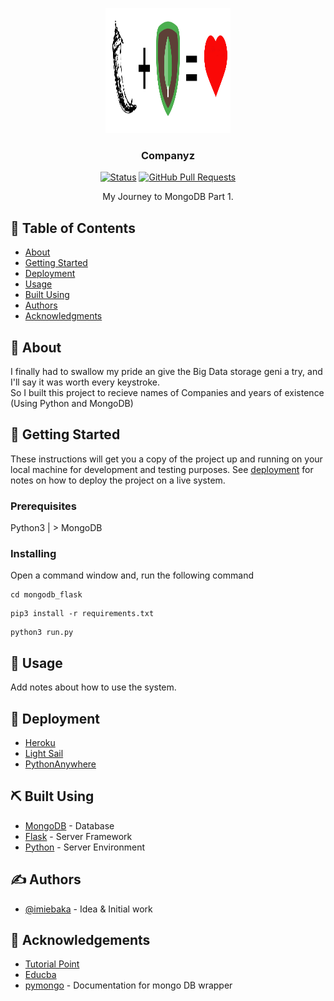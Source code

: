 <p align="center">
  <a href="" rel="noopener">
 <img width=200px height=200px src="https://raw.githubusercontent.com/iMiebaka/Companyz-Flask/935ec8ece27efe2b422a1d89782a7a051825684c/cover_image.svg" alt="Project logo"></a>
</p>

<h3 align="center">Companyz</h3>

<div align="center">

[![Status](https://img.shields.io/badge/status-active-success.svg)]()
[![GitHub Pull Requests](https://img.shields.io/github/issues-pr/kylelobo/The-Documentation-Compendium.svg)](https://https://github.com/iMiebaka/Companyz-Flask/pulls)

</div>


<p align="center"> My Journey to MongoDB Part 1.
    <br> 
</p>

## 📝 Table of Contents

- [About](#about)
- [Getting Started](#getting_started)
- [Deployment](#deployment)
- [Usage](#usage)
- [Built Using](#built_using)
- [Authors](#authors)
- [Acknowledgments](#acknowledgement)

## 🧐 About <a name = "about"></a>

I finally had to swallow my pride an give the Big Data storage geni a try, and I'll say it was worth every keystroke. <br/>
So I built this project to recieve names of Companies and years of existence (Using Python and MongoDB)
## 🏁 Getting Started <a name = "getting_started"></a>

These instructions will get you a copy of the project up and running on your local machine for development and testing purposes. See [deployment](#deployment) for notes on how to deploy the project on a live system.

### Prerequisites

Python3  |  >
MongoDB

### Installing

Open a command window and, run the following command

```
cd mongodb_flask
```

```
pip3 install -r requirements.txt
```

```
python3 run.py
```

## 🎈 Usage <a name="usage"></a>
Add notes about how to use the system.


## 🚀 Deployment <a name = "deployment"></a>
- [Heroku](https://heroku.com) 
- [Light Sail](https://lightsail.aws.amazon.com/ls/webapp/home/instances/) 
- [PythonAnywhere](https://www.pythonanywhere.com/)


## ⛏️ Built Using <a name = "built_using"></a>

- [MongoDB](https://www.mongodb.com/) - Database
- [Flask](https://expressjs.com/) - Server Framework
- [Python](https://python.org/en/) - Server Environment


## ✍️ Authors <a name = "authors"></a>

- [@imiebaka](https://github.com/imiebaka) - Idea & Initial work


## 🎉 Acknowledgements <a name = "acknowledgement"></a>

- [Tutorial Point](https://www.tutorialspoint.com/python_data_access/python_mongodb_delete_document.htm)
- [Educba](https://www.educba.com/mongodb-pagination/)
- [pymongo](https://pypi.org/project/pymongo/) - Documentation for mongo DB wrapper